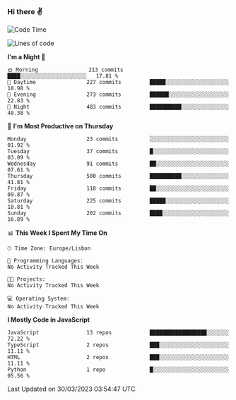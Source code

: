 ### Hi there :v:

<!--
**eusebioaddsilva/eusebioaddsilva** is a ✨ _special_ ✨ repository because its `README.md` (this file) appears on your GitHub profile.

<!--START_SECTION:waka-->
![Code Time](http://img.shields.io/badge/Code%20Time-35%20hrs%2012%20mins-blue)

![Lines of code](https://img.shields.io/badge/From%20Hello%20World%20I%27ve%20Written-3.0%20million%20lines%20of%20code-blue)

**I'm a Night 🦉** 

```text
🌞 Morning                213 commits         ████░░░░░░░░░░░░░░░░░░░░░   17.81 % 
🌆 Daytime                227 commits         █████░░░░░░░░░░░░░░░░░░░░   18.98 % 
🌃 Evening                273 commits         ██████░░░░░░░░░░░░░░░░░░░   22.83 % 
🌙 Night                  483 commits         ██████████░░░░░░░░░░░░░░░   40.38 % 
```
📅 **I'm Most Productive on Thursday** 

```text
Monday                   23 commits          ░░░░░░░░░░░░░░░░░░░░░░░░░   01.92 % 
Tuesday                  37 commits          █░░░░░░░░░░░░░░░░░░░░░░░░   03.09 % 
Wednesday                91 commits          ██░░░░░░░░░░░░░░░░░░░░░░░   07.61 % 
Thursday                 500 commits         ██████████░░░░░░░░░░░░░░░   41.81 % 
Friday                   118 commits         ██░░░░░░░░░░░░░░░░░░░░░░░   09.87 % 
Saturday                 225 commits         █████░░░░░░░░░░░░░░░░░░░░   18.81 % 
Sunday                   202 commits         ████░░░░░░░░░░░░░░░░░░░░░   16.89 % 
```


📊 **This Week I Spent My Time On** 

```text
🕑︎ Time Zone: Europe/Lisbon

💬 Programming Languages: 
No Activity Tracked This Week

🐱‍💻 Projects: 
No Activity Tracked This Week

💻 Operating System: 
No Activity Tracked This Week
```

**I Mostly Code in JavaScript** 

```text
JavaScript               13 repos            ██████████████████░░░░░░░   72.22 % 
TypeScript               2 repos             ███░░░░░░░░░░░░░░░░░░░░░░   11.11 % 
HTML                     2 repos             ███░░░░░░░░░░░░░░░░░░░░░░   11.11 % 
Python                   1 repo              █░░░░░░░░░░░░░░░░░░░░░░░░   05.56 % 
```




 Last Updated on 30/03/2023 03:54:47 UTC
<!--END_SECTION:waka-->
